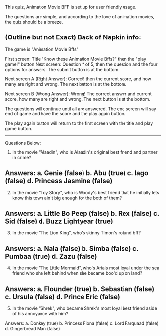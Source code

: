 This quiz, Animation Movie BFF is set up for user friendly usage.

The questions are simple, and according to the love of animation movies, the quiz should be a breeze.


(Outline but not Exact) Back of Napkin info:
------------------------------------------------------------
The game is "Animation Movie Bffs"

First screen: Title "Know these Animation Movie Bffs?" then the "play game!" button
Next screen: Question ? of 5, then the question and the four options for answers. The submit button is at the bottom. 

Next screen A (Right Answer): Correct! then the current score, and how many are right and wrong. The next button is at the bottom.

Next screen B (Wrong Answer): Wrong! The correct answer and current score, how many are right and wrong. The next button is at the bottom. 

The questions will continue until all are answered. The end screen will say end of game and have the score and the play again button. 

The play again button will return to the first screen with the title and play game button.

--------------------------------------------------------------------------------

Questions Below:

1. In the movie "Alaadin", who is Alaadin's original best friend and partner in crime?

Answers:
a. Genie (false)
b. Abu (true)
c. Iago (false)
d. Princess Jasmine (false)
-----------
2. In the movie "Toy Story", who is Woody's best friend that he initially lets know this town ain't big enough for the both of them?

Answers:
a. Little Bo Peep (false)
b.  Rex (false)
c. Sid (false)
d. Buzz Lightyear (true)
-----------
3. In the movie "The Lion King", who's skinny Timon's rotund bff?

Answers:
a. Nala (false)
b. Simba (false)
c. Pumbaa (true)
d. Zazu (false)
-----------
4. In the movie "The Little Mermaid", who's Arials most loyal under the sea friend who she left behind when she became boo'd up on land? 

Answers:
a. Flounder (true)
b. Sebastian (false)
c. Ursula (false)
d. Prince Eric (false)
-----------
5. In the movie "Shrek", who became Shrek's most loyal best friend aside of his annoyance with him?

Answers:
a. Donkey (true)
b. Princess Fiona (false)
c. Lord Farquaad (false)
d. Gingerbread Man (false)